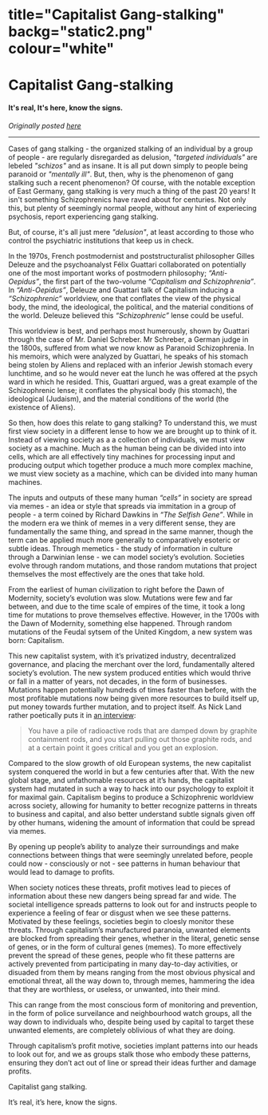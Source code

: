 title="Capitalist Gang-stalking"
backg="static2.png"
colour="white"
===
# Capitalist Gang-stalking
#### It's real, It's here, know the signs.

*Originally posted [here](https://violence.substack.com/p/capitalist-gang-stalking)*

---------------

Cases of gang stalking - the organized stalking of an individual by a group of people - are regularly disregarded as delusion, *"targeted individuals"* are lebeled *"schizos"* and as insane. It is all put down simply to people being paranoid or *"mentally ill"*. But, then, why is the phenomenon of gang stalking such a recent phenomenon? Of course, with the notable exception of East Germany, gang stalking is very much a thing of the past 20 years! It isn't something Schizophrenics have raved about for centuries. Not only this, but plenty of seemingly normal people, without any hint of experiecing psychosis, report experiencing gang stalking.

But, of course, it's all just mere *"delusion"*, at least according to those who control the psychiatric institutions that keep us in check.

In the 1970s, French postmodernist and poststructuralist philosopher Gilles Deleuze and the psychoanalyst Félix Guattari collaborated on potentially one of the most important works of postmodern philosophy; *“Anti-Oepidus”*, the first part of the two-volume *“Capitalism and Schizophrenia”*. In *“Anti-Oepidus”*, Deleuze and Guattari talk of Capitalism inducing a *“Schizophrenic”* worldview, one that conflates the view of the physical body, the mind, the ideological, the political, and the material conditions of the world. Deleuze believed this *“Schizophrenic”* lense could be useful.

This worldview is best, and perhaps most humerously, shown by Guattari through the case of Mr. Daniel Schreber. Mr Schreber, a German judge in the 1800s, suffered from what we now know as Paranoid Schizophrenia. In his memoirs, which were analyzed by Guattari, he speaks of his stomach being stolen by Aliens and replaced with an inferior Jewish stomach every lunchtime, and so he would never eat the lunch he was offered at the psych ward in which he resided. This, Guattari argued, was a great example of the Schizophrenic lense; it conflates the physical body (his stomach), the ideological (Judaism), and the material conditions of the world (the existence of Aliens).

So then, how does this relate to gang stalking? To understand this, we must first view society in a different lense to how we are brought up to think of it. Instead of viewing society as a a collection of individuals, we must view society as a machine. Much as the human being can be divided into into cells, which are all effectively tiny machines for processing input and producing output which together produce a much more complex machine, we must view society as a machine, which can be divided into many human machines.

The inputs and outputs of these many human *“cells”* in society are spread via memes - an idea or style that spreads via immitation in a group of people - a term coined by Richard Dawkins in *“The Selfish Gene”*. While in the modern era we think of memes in a very different sense, they are fundamentally the same thing, and spread in the same manner, though the term can be applied much more generally to comparatively esoteric or subtle ideas. Through memetics - the study of information in culture through a Darwinian lense - we can model society’s evolution. Societies evolve through random mutations, and those random mutations that project themselves the most effectively are the ones that take hold.

From the earliest of human civilization to right before the Dawn of Modernity, society’s evolution was slow. Mutations were few and far between, and due to the time scale of empires of the time, it took a long time for mutations to prove themselves effective. However, in the 1700s with the Dawn of Modernity, something else happened. Through random mutations of the Feudal sytsem of the United Kingdom, a new system was born: Capitalism.

This new capitalist system, with it’s privatized industry, decentralized governance, and placing the merchant over the lord, fundamentally altered society’s evolution. The new system produced entities which would thrive or fall in a matter of years, not decades, in the form of businesses. Mutations happen potentially hundreds of times faster than before, with the most profitable mutations now being given more resources to build itself up, put money towards further mutation, and to project itself. As Nick Land rather poetically puts it in [an interview](https://vastabrupt.com/2018/08/15/ideology-intelligence-and-capital-nick-land/):

> You have a pile of radioactive rods that are damped down by graphite containment rods, and you start pulling out those graphite rods, and at a certain point it goes critical and you get an explosion.

Compared to the slow growth of old European systems, the new capitalist system conquered the world in but a few centuries after that. With the new global stage, and unfathomable resources at it’s hands, the capitalist system had mutated in such a way to hack into our psychology to exploit it for maximal gain. Capitalism begins to produce a Schizophrenic worldview across society, allowing for humanity to better recognize patterns in threats to business and capital, and also better understand subtle signals given off by other humans, widening the amount of information that could be spread via memes.

By opening up people’s ability to analyze their surroundings and make connections between things that were seemingly unrelated before, people could now - consciously or not - see patterns in human behaviour that would lead to damage to profits.

When society notices these threats, profit motives lead to pieces of information about these new dangers being spread far and wide. The societal intelligence spreads patterns to look out for and instructs people to experience a feeling of fear or disgust when we see these patterns. Motivated by these feelings, societies begin to cloesly monitor these threats. Through capitalism’s manufactured paranoia, unwanted elements are blocked from spreading their genes, whether in the literal, genetic sense of genes, or in the form of cultural genes (memes). To more effectively prevent the spread of these genes, people who fit these patterns are actively prevented from participating in many day-to-day activities, or disuaded from them by means ranging from the most obvious physical and emotional threat, all the way down to, through memes, hammering the idea that they are worthless, or useless, or unwanted, into their mind.

This can range from the most conscious form of monitoring and prevention, in the form of police surveilance and neighbourhood watch groups, all the way down to individuals who, despite being used by capital to target these unwanted elements, are completely oblivious of what they are doing.

Through capitalism’s profit motive, societies implant patterns into our heads to look out for, and we as groups stalk those who embody these patterns, ensuring they don’t act out of line or spread their ideas further and damage profits.

Capitalist gang stalking.

It’s real, it’s here, know the signs. 
